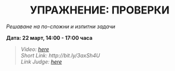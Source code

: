 <h1 align="center">УПРАЖНЕНИЕ: ПРОВЕРКИ</h1>
<i>Решаване на по-сложни и изпитни задачи</i>
<br>

<p><b>Дата: 22 март, 14:00 - 17:00 часа</b></p>

<blockquote>
    <i>
        Video: <a href="https://www.youtube.com/watch?time_continue=1&v=PRpIU7zLHYc&feature=emb_title"> here</a>
    </i>
    <br>
    <i>
        Short Link: http://bit.ly/3axSh4U
    </i>
    <br>
    <i>
        Link Judge: <a href="https://judge.softuni.bg/Contests/Practice/Index/1161#0">here</a>
    </i>
</blockquote>
